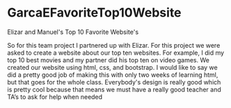# GarcaEFavoriteTop10Website

Elizar and Manuel's Top 10 Favorite Website's

So for this team project I partnered up with Elizar. For this project we were asked to create a website about our top ten websites. For example, I did my top 10 best movies and my partner did his top ten on video games. We created our website using html, css, and bootstrap. I would like to say we did a pretty good job of making this with only two weeks of learning html, but that goes for the whole class. Everybody's design is really good which is pretty cool because that means we must have a really good teacher and TA’s to ask for help when needed
